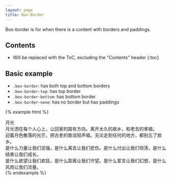 ```yaml
---
layout: page
title: Box-Border
---
```


Box-border is for when there is a content with borders and paddings.

## Contents

* Will be replaced with the ToC, excluding the "Contents" header
{:toc}

## Basic example

- `.box-border`: has both top and bottom borders
- `.box-border-top`: has top border
- `.box-border-bottom`: has bottom border
- `.box-border-none`: has no border but has paddings

{% example html %}
<div class="hl-text-lg">月光</div>
<div class="hl-separator"></div>

<div class="hl-box-border">月光洒在每个人心上，让回家的路有方向。离开太久的故乡，和老去的爹娘。</div>
<div class="hl-separator"></div>

<div class="hl-box-border-top">迎着月色散落的光芒，把古老的歌谣轻声唱。无论走到任何的地方，都别忘了故乡。</div>
<div class="hl-separator"></div>

<div class="hl-box-border-bottom">是什么力量让我们坚强，是什么离去让我们悲伤。是什么付出让我们坦荡，是什么结束让我们成长。</div>
<div class="hl-separator"></div>

<div class="hl-box-border-none">是什么欲望让我们疯狂，是什么距离让我们守望。是什么誓言让我们幻想，是什么风雨让我们流量。</div>
<div class="hl-separator"></div>
{% endexample %}
